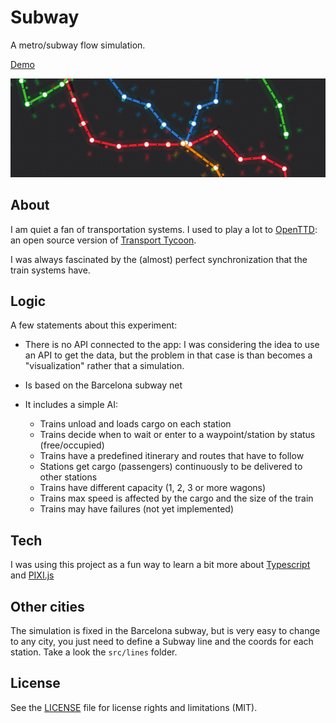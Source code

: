 # Subway

A metro/subway flow simulation.

[Demo](https://singuerinc-labs.gitlab.io/subway/)

![Subway](./subway.jpg)

## About

I am quiet a fan of transportation systems. I used to play a lot to [OpenTTD](https://www.openttd.org/en/): an open source version of [Transport Tycoon](https://en.wikipedia.org/wiki/Transport_Tycoon).

I was always fascinated by the (almost) perfect synchronization that the train systems have.

## Logic

A few statements about this experiment:

- There is no API connected to the app: I was considering the idea to use an API to get the data, but the problem in that case is than becomes a "visualization" rather that a simulation.

- Is based on the Barcelona subway net

- It includes a simple AI:

    - Trains unload and loads cargo on each station
    - Trains decide when to wait or enter to a waypoint/station by status (free/occupied)
    - Trains have a predefined itinerary and routes that have to follow
    - Stations get cargo (passengers) continuously to be delivered to other stations
    - Trains have different capacity (1, 2, 3 or more wagons)
    - Trains max speed is affected by the cargo and the size of the train
    - Trains may have failures (not yet implemented)

## Tech

I was using this project as a fun way to learn a bit more about [Typescript](https://www.typescriptlang.org/) and [PIXI.js](http://www.pixijs.com/)

## Other cities

The simulation is fixed in the Barcelona subway, but is very easy to change to any city, you just need to define a Subway line and the coords for each station. Take a look the `src/lines` folder.

## License

See the [LICENSE](LICENSE.md) file for license rights and limitations (MIT).

